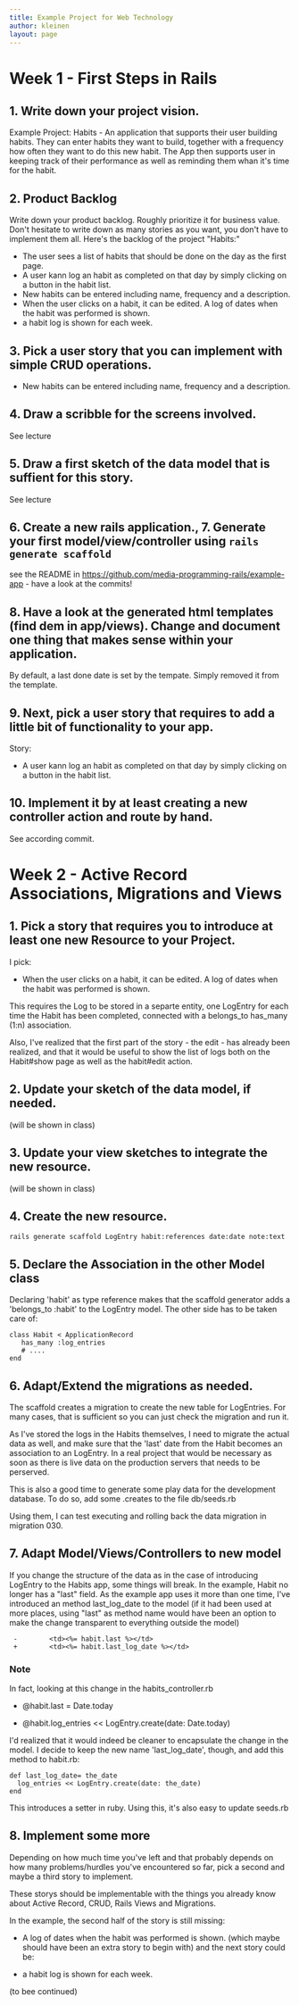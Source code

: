 ```yaml
---
title: Example Project for Web Technology
author: kleinen
layout: page
---
```


# Week 1 - First Steps in Rails

##  1. Write down your project vision.

 Example Project: Habits -
An application that supports their user building habits. They can enter habits
they want to build, together with a frequency how often they want to do this
new habit. The App then supports user in keeping track of their performance as
well as reminding them whan it's time for the habit.

## 2. Product Backlog
Write down your product backlog. Roughly prioritize it for business value. Don't hesitate to write down as many stories as you want, you don't have to implement them all.
Here's the backlog of the project "Habits:"

- The user sees a list of habits that should be done on the day as the first page.
- A user kann log an habit as completed on that day by simply clicking on a button in the habit list.
- New habits can be entered including name, frequency and a description.
- When the user clicks on a habit, it can be edited. A log of dates when the habit was performed is shown.
- a habit log is shown for each week.

## 3. Pick a user story that you can implement with simple CRUD operations.
- New habits can be entered including name, frequency and a description.

## 4. Draw a scribble for the screens involved.
See lecture
## 5. Draw a first sketch of the data model that is suffient for this story.
See lecture
## 6. Create a new rails application., 7. Generate your first model/view/controller using `rails generate scaffold`
see the README in https://github.com/media-programming-rails/example-app - have a look at the commits!
## 8. Have a look at the generated html templates (find dem in app/views). Change and document one thing that makes sense within your application.
By default, a last done date is set by the tempate. Simply removed it from the template.

## 9. Next, pick a user story that requires to add a little bit of functionality to your app.
Story:
- A user kann log an habit as completed on that day by simply clicking on a button in the habit list.

## 10. Implement it by at least creating a new controller action and route by hand.
See according commit.


# Week 2 - Active Record Associations, Migrations and Views

## 1. Pick a story that requires you to introduce at least one new Resource to your Project.

I pick:

- When the user clicks on a habit, it can be edited. A log of dates when the habit was performed is shown.

This requires the Log to be stored in a separte entity, one LogEntry for each time
the Habit has been completed, connected with a belongs_to has_many (1:n) association.

Also, I've realized that the first part of the story - the edit - has already been
realized, and that it would be useful to show the list of logs both on the Habit#show
page as well as the habit#edit action.

## 2. Update your sketch of the data model, if needed.

(will be shown in class)

## 3. Update your view sketches to integrate the new resource.

(will be shown in class)

## 4. Create the new resource.

    rails generate scaffold LogEntry habit:references date:date note:text

## 5. Declare the Association in the other Model class

Declaring 'habit' as type reference makes that the scaffold generator
adds a 'belongs_to :habit' to the LogEntry model. The other side has to be
taken care of:

    class Habit < ApplicationRecord
       has_many :log_entries
       # ....
    end

## 6. Adapt/Extend the migrations as needed.

The scaffold creates a migration to create the new table for LogEntries.
For many cases, that is sufficient so you can just check the migration and run
it.

As I've stored the logs in the Habits themselves, I need to migrate the actual data
as well, and make sure that the 'last' date from the Habit becomes an association to an
LogEntry. In a real project that would be necessary as soon as there is live data
on the production servers that needs to be perserved.

This is also a good time to generate some play data for the development database.
To do so, add some <modelClass>.creates to the file db/seeds.rb

Using them, I can test executing and rolling back the data migration in migration 030.

## 7. Adapt Model/Views/Controllers to new model

If you change the structure of the data as in the case of introducing LogEntry
to the Habits app, some things will break. In the example, Habit no longer has
a "last" field. As the example app uses it more than one time, I've introduced
an method last_log_date to the model (if it had been used at more places, using "last"
as method name would have been an option to make the change transparent to everything
outside the model)

     -        <td><%= habit.last %></td>
     +        <td><%= habit.last_log_date %></td>

### Note

In fact, looking at this change in the habits_controller.rb

-    @habit.last = Date.today
+    @habit.log_entries << LogEntry.create(date: Date.today)

I'd realized that it would indeed be cleaner to encapsulate
the change in the model. I decide to keep the new name 'last_log_date', though,
and add this method to habit.rb:

    def last_log_date= the_date
      log_entries << LogEntry.create(date: the_date)
    end

This introduces a setter in ruby. Using this, it's also easy to update seeds.rb

## 8. Implement some more

Depending on how much time you've left and that probably depends on how many
problems/hurdles you've encountered so far, pick a second and maybe a
third story to implement.

These storys should be implementable with the things you already know about
Active Record, CRUD, Rails Views and Migrations.

In the example, the second half of the story is still missing:

- A log of dates when the habit was performed is shown.
(which maybe should have been an extra story to begin with)
and the next story could be:

- a habit log is shown for each week.

(to bee continued)
